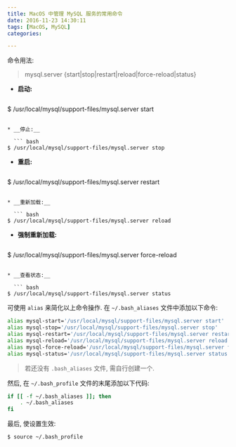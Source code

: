 ```yaml
---
title: MacOS 中管理 MySQL 服务的常用命令 
date: 2016-11-23 14:30:11
tags: [MacOS, MySQL]
categories:

---
```


命令用法:  
> mysql.server  {start|stop|restart|reload|force-reload|status}

* __启动:__

  ``` bash
$ /usr/local/mysql/support-files/mysql.server start
```

* __停止:__

  ``` bash
$ /usr/local/mysql/support-files/mysql.server stop
```

<!-- more -->

* __重启:__

  ``` bash
$ /usr/local/mysql/support-files/mysql.server restart
```

* __重新加载:__

  ``` bash
$ /usr/local/mysql/support-files/mysql.server reload
```

* __强制重新加载:__

  ``` bash
$ /usr/local/mysql/support-files/mysql.server force-reload
```

* __查看状态:__

  ``` bash
$ /usr/local/mysql/support-files/mysql.server status
```

可使用 `alias` 来简化以上命令操作. 在 `~/.bash_aliases` 文件中添加以下命令:

``` bash
alias mysql-start='/usr/local/mysql/support-files/mysql.server start'
alias mysql-stop='/usr/local/mysql/support-files/mysql.server stop'
alias mysql-restart='/usr/local/mysql/support-files/mysql.server restart'
alias mysql-reload='/usr/local/mysql/support-files/mysql.server reload'
alias mysql-force-reload='/usr/local/mysql/support-files/mysql.server force-reload'
alias mysql-status='/usr/local/mysql/support-files/mysql.server status'
```

> 若还没有 `.bash_aliases` 文件, 需自行创建一个.

然后, 在 `~/.bash_profile` 文件的末尾添加以下代码:

``` bash
if [[ -f ~/.bash_aliases ]]; then
    . ~/.bash_aliases
fi
```

最后, 使设置生效:

``` bash
$ source ~/.bash_profile
```